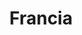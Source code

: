 ---
title: Francia
date: 
draft: false

# descripcion
description : Conjunto de aros y dije de plata con cristal

materials: Plata 925

color: Plateado y cristal

dimensions: 0,8cm x 2cm (dije) - 0,6cm x 1cm (aros)

code: 06-18-0391

type: "Conjuntos"

categories: []

price: $5.080,00

# Images
# first image will be shown in the product page
images:
  # - image: "images/path_to_image"
  # La ubicacion de las imagenes es imagenes/Conjuntos/Conjuntos.Aros y Dije/06-18-0391-francia
  - image: "./images/conjuntos/aros_y_dije/06-18-0391-cuadrados-cristal_a.JPG"
  - image: "./images/conjuntos/aros_y_dije/06-18-0391-cuadrados-cristal_b.JPG"
---